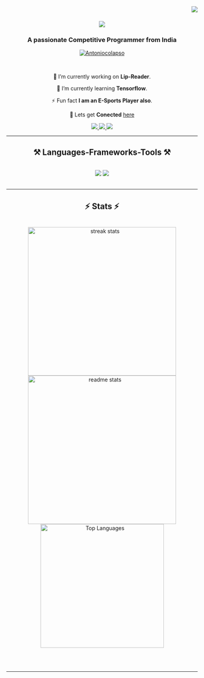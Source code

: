 <img align="right" src="https://visitor-badge.laobi.icu/badge?page_id=Antoniocolapso.Antoniocolapso" />

<h1 align="center">
    <img src="https://readme-typing-svg.herokuapp.com/?font=Righteous&size=35&center=true&vCenter=true&width=500&height=70&duration=4000&lines=Hi+There!+👋;+I'm+Omm!;"/>
</h1>

<h3 align="center">A passionate Competitive Programmer from  India</h3>


<p align="center"> <a href="https://github.com/ryo-ma/github-profile-trophy"><img src="https://github-profile-trophy.vercel.app/?username=Antoniocolapso&column=9&theme=monokai" alt="Antoniocolapso" /></a> </p>

<br/>

<div align="center">
 
 🔭 I’m currently working on **Lip-Reader**.
 
 🌱 I’m currently learning **Tensorflow**.

  ⚡ Fun fact **I am an E-Sports Player also**.

 💬 Lets get **Conected** [here](https://www.linkedin.com/in/omm-prakash-sahoo-424646234/)
 
 </div>
 
<div align="center"> 
  <a href="mailto:antoniocolapso7@gmail.com">
    <img src="https://img.shields.io/badge/Gmail-333333?style=for-the-badge&logo=gmail&logoColor=red" />
  </a>
  <a href="https://www.linkedin.com/in/omm-prakash-sahoo-424646234/" target="_blank">
    <img src="https://img.shields.io/badge/LinkedIn-0077B5?style=for-the-badge&logo=linkedin&logoColor=white" target="_blank" />
  </a>
  <a href="https://Antoniocolapso.github.io" target="_blank">
     <img src="https://img.shields.io/badge/Portfolio-FF5722?style=for-the-badge&logo=todoist&logoColor=white" target="_blank" /> <!-- sqlite, safari, google-chrome are other good icon options -->
  </a>
</div>

 <hr/>
 
<h2 align="center">⚒️ Languages-Frameworks-Tools ⚒️</h2>
<br/>
<div align="center">
    <img src="https://skillicons.dev/icons?i=react,bootstrap,aws,html,css,vscode,github,figma,tailwind,git,go" />
    <img src="https://skillicons.dev/icons?i=nodejs,python,javascript,linux,express,firebase,mongodb,c,cpp,nextjs,mysql,django" /><br>
</div>

<br/>
<hr/>
<!--
<div align="center">
  <h2>🐍 My Contributions 🐍</h2>
  <br>
  <img alt="snake eating my contributions" src="https://raw.githubusercontent.com/Antoniocolapso/Antoniocolapso/output/github-contribution-grid-snake.svg" />
  
  <br/><br/><br/>
</div>


<hr/>
-->
<h2 align="center">⚡ Stats ⚡</h2>
<br>
<div align=center>
  <img width=390 src="https://streak-stats.demolab.com/?user=Antoniocolapso&count_private=true&theme=react&border_radius=10" alt="streak stats"/>
      <br/>
  <img width=390 src="https://github-readme-stats.vercel.app/api?username=Antoniocolapso&count_private=true&show_icons=true&theme=react&rank_icon=github&border_radius=10" alt="readme stats" />
  <br/>
  <img width=325 align="center" src="https://github-readme-stats.vercel.app/api/top-langs/?username=Antoniocolapso&count_private=true&show_icons=true&theme=react&rank_icon=github&border_radius=10"  alt="Top Languages"  />
</div>

<br/><br/>
<hr/>



<br/>
